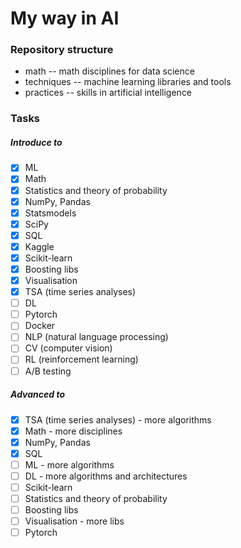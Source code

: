 # My way in AI

### Repository structure
- math -- math disciplines for data science
- techniques -- machine learning libraries and tools
- practices -- skills in artificial intelligence

### Tasks
##### Introduce to
- [x] ML
- [x] Math
- [x] Statistics and theory of probability
- [x] NumPy, Pandas
- [x] Statsmodels
- [x] SciPy
- [x] SQL
- [x] Kaggle
- [x] Scikit-learn
- [x] Boosting libs
- [x] Visualisation
- [x] TSA (time series analyses)
- [ ] DL
- [ ] Pytorch
- [ ] Docker
- [ ] NLP (natural language processing)
- [ ] CV (computer vision)
- [ ] RL (reinforcement learning)
- [ ] A/B testing

##### Advanced to
- [x] TSA (time series analyses) - more algorithms
- [x] Math - more disciplines
- [x] NumPy, Pandas
- [x] SQL
- [ ] ML - more algorithms
- [ ] DL - more algorithms and architectures
- [ ] Scikit-learn
- [ ] Statistics and theory of probability
- [ ] Boosting libs
- [ ] Visualisation - more libs
- [ ] Pytorch
